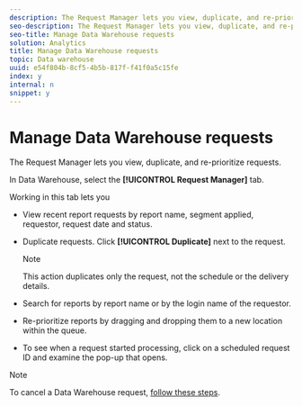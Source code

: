 ```yaml
---
description: The Request Manager lets you view, duplicate, and re-prioritize requests.
seo-description: The Request Manager lets you view, duplicate, and re-prioritize requests.
seo-title: Manage Data Warehouse requests
solution: Analytics
title: Manage Data Warehouse requests
topic: Data warehouse
uuid: e54f804b-8cf5-4b5b-817f-f41f0a5c15fe
index: y
internal: n
snippet: y
---
```


# Manage Data Warehouse requests

The Request Manager lets you view, duplicate, and re-prioritize requests.

In Data Warehouse, select the **[!UICONTROL Request Manager]** tab.

Working in this tab lets you

* View recent report requests by report name, segment applied, requestor, request date and status. 
* Duplicate requests. Click **[!UICONTROL Duplicate]** next to the request. 

  >[!NOTE]
  >
  >This action duplicates only the request, not the schedule or the delivery details.

* Search for reports by report name or by the login name of the requestor. 
* Re-prioritize reports by dragging and dropping them to a new location within the queue. 
* To see when a request started processing, click on a scheduled request ID and examine the pop-up that opens.

>[!NOTE]
>
>To cancel a Data Warehouse request, [follow these steps](https://helpx.adobe.com/analytics/kb/cancel-data-warehouse-requests.html).

